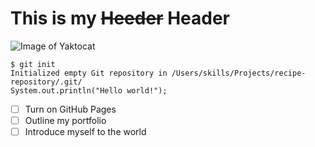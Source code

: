 # This is my ~~Heeder~~ Header
![Image of Yaktocat](https://octodex.github.com/images/yaktocat.png)
```
$ git init
Initialized empty Git repository in /Users/skills/Projects/recipe-repository/.git/
System.out.println("Hello world!");
```
- [ ] Turn on GitHub Pages
- [ ] Outline my portfolio
- [ ] Introduce myself to the world
